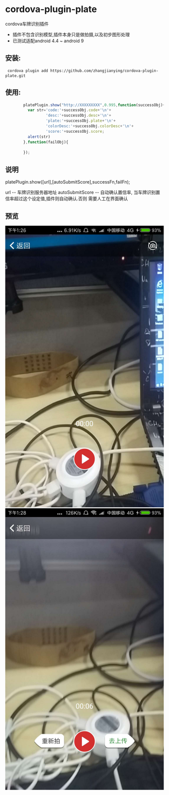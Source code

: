 # cordova-plugin-plate
cordova车牌识别插件


* 插件不包含识别模型,插件本身只是做拍摄,以及初步图形处理
* 已测试适配android 4.4 ~ android 9

## 安装:
```
 cordova plugin add https://github.com/zhangjianying/cordova-plugin-plate.git
```

## 使用:
```javascript
        platePlugin.show("http://XXXXXXXXX",0.995,function(successObj){
          var str='code:'+successObj.code+'\n'+
                  'desc:'+successObj.desc+'\n'+
                  'plate:'+successObj.plate+'\n'+
                  'colorDesc:'+successObj.colorDesc+'\n'+
                  'score:'+successObj.score;
          alert(str)
        },function(failObj){

        });

```

## 说明

platePlugin.show([url],[autoSubmitScore],successFn,failFn);

url -- 车牌识别服务器地址
autoSubmitScore -- 自动确认置信率, 当车牌识别置信率超过这个设定值,插件则自动确认.否则 需要人工在界面确认


## 预览

![预览1](https://github.com/zhangjianying/cordova-videoZ/raw/master/readme/1.jpg)
![预览2](https://github.com/zhangjianying/cordova-videoZ/raw/master/readme/2.jpg)
